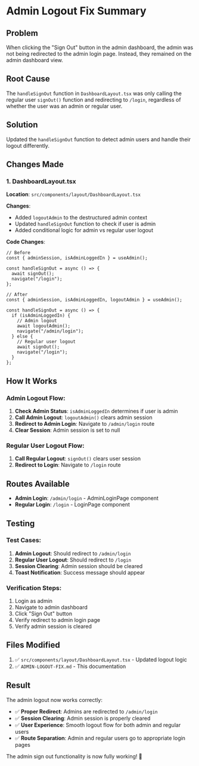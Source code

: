 # Admin Logout Fix Summary

## Problem
When clicking the "Sign Out" button in the admin dashboard, the admin was not being redirected to the admin login page. Instead, they remained on the admin dashboard view.

## Root Cause
The `handleSignOut` function in `DashboardLayout.tsx` was only calling the regular user `signOut()` function and redirecting to `/login`, regardless of whether the user was an admin or regular user.

## Solution
Updated the `handleSignOut` function to detect admin users and handle their logout differently.

## Changes Made

### 1. DashboardLayout.tsx
**Location**: `src/components/layout/DashboardLayout.tsx`

**Changes**:
- Added `logoutAdmin` to the destructured admin context
- Updated `handleSignOut` function to check if user is admin
- Added conditional logic for admin vs regular user logout

**Code Changes**:
```tsx
// Before
const { adminSession, isAdminLoggedIn } = useAdmin();

const handleSignOut = async () => {
  await signOut();
  navigate("/login");
};

// After
const { adminSession, isAdminLoggedIn, logoutAdmin } = useAdmin();

const handleSignOut = async () => {
  if (isAdminLoggedIn) {
    // Admin logout
    await logoutAdmin();
    navigate("/admin/login");
  } else {
    // Regular user logout
    await signOut();
    navigate("/login");
  }
};
```

## How It Works

### Admin Logout Flow:
1. **Check Admin Status**: `isAdminLoggedIn` determines if user is admin
2. **Call Admin Logout**: `logoutAdmin()` clears admin session
3. **Redirect to Admin Login**: Navigate to `/admin/login` route
4. **Clear Session**: Admin session is set to null

### Regular User Logout Flow:
1. **Call Regular Logout**: `signOut()` clears user session
2. **Redirect to Login**: Navigate to `/login` route

## Routes Available

- **Admin Login**: `/admin/login` - AdminLoginPage component
- **Regular Login**: `/login` - LoginPage component

## Testing

### Test Cases:
1. **Admin Logout**: Should redirect to `/admin/login`
2. **Regular User Logout**: Should redirect to `/login`
3. **Session Clearing**: Admin session should be cleared
4. **Toast Notification**: Success message should appear

### Verification Steps:
1. Login as admin
2. Navigate to admin dashboard
3. Click "Sign Out" button
4. Verify redirect to admin login page
5. Verify admin session is cleared

## Files Modified

1. ✅ `src/components/layout/DashboardLayout.tsx` - Updated logout logic
2. ✅ `ADMIN-LOGOUT-FIX.md` - This documentation

## Result

The admin logout now works correctly:
- ✅ **Proper Redirect**: Admins are redirected to `/admin/login`
- ✅ **Session Clearing**: Admin session is properly cleared
- ✅ **User Experience**: Smooth logout flow for both admin and regular users
- ✅ **Route Separation**: Admin and regular users go to appropriate login pages

The admin sign out functionality is now fully working! 🎉 